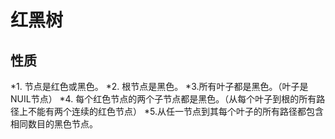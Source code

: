 # 红黑树

## 性质

*1. 节点是红色或黑色。
*2. 根节点是黑色。
*3.所有叶子都是黑色。（叶子是NUIL节点）
*4. 每个红色节点的两个子节点都是黑色。（从每个叶子到根的所有路径上不能有两个连续的红色节点）
*5.从任一节点到其每个叶子的所有路径都包含相同数目的黑色节点。
